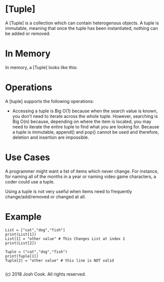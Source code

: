 # \[Tuple\]

A \[Tuple] is a collection which can contain heterogenous objects. A tuple is immutable, meaning that once the tuple has been instantiated, nothing can be added or removed.
# In Memory
 
In memory, a \[Tuple\] looks like this:


# Operations

A \[tuple\] supports the following operations:

* Accessing a tuple is Big O(1) because when the search value is known, you don't need to iterate across the whole tuple. However, searching is Big O(n) because, depending on where the item is located, you may need to iterate the entire tuple to find what you are looking for.  Because a tuple is immutable, append() and pop() cannot be used and therefore, deletion and insertion are impossible.


# Use Cases

A programmer might want a list of items which never change. For instance, for naming all of the months in a year or naming video game characters, a coder could use a tuple.  

Using a tuple is not very useful when items need to frequently change/add/removed or changed at all.

# Example

```
List = ["cat","dog","fish"]
print(List[1])
List[1] = "other value" # This Changes List at index 1
print(List[2])

Tuple = ("cat","dog","fish")
print(Tuple[1])
Tuple[2] = "other value" # this line is NOT valid 
 

```

(c) 2018 Josh Cook. All rights reserved.
